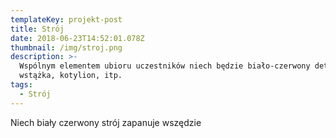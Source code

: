 ```yaml
---
templateKey: projekt-post
title: Strój
date: 2018-06-23T14:52:01.078Z
thumbnail: /img/stroj.png
description: >-
  Wspólnym elementem ubioru uczestników niech będzie biało-czerwony detal;
  wstążka, kotylion, itp.
tags:
  - Strój
---
```

Niech biały czerwony strój zapanuje wszędzie
